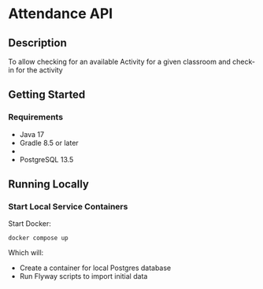 # Attendance API

## Description
To allow checking for an available Activity for a given classroom and check-in for the activity

## Getting Started

### Requirements

* Java 17
* Gradle 8.5 or later
*
* PostgreSQL 13.5

## Running Locally

### Start Local Service Containers

Start Docker:

```shell
docker compose up
```

Which will:

* Create a container for local Postgres database
* Run Flyway scripts to import initial data